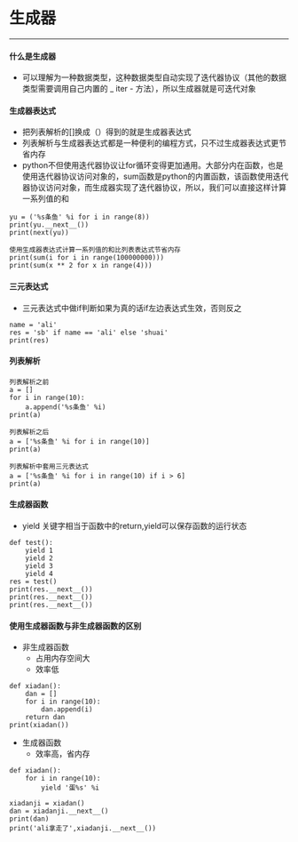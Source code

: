 ﻿# 生成器
---
#### 什么是生成器
-   可以理解为一种数据类型，这种数据类型自动实现了迭代器协议（其他的数据类型需要调用自己内置的 _ iter - 方法），所以生成器就是可迭代对象
#### 生成器表达式
-   把列表解析的[]换成（）得到的就是生成器表达式
-   列表解析与生成器表达式都是一种便利的编程方式，只不过生成器表达式更节省内存
-   python不但使用迭代器协议让for循环变得更加通用。大部分内在函数，也是使用迭代器协议访问对象的，sum函数是python的内置函数，该函数使用迭代器协议访问对象，而生成器实现了迭代器协议，所以，我们可以直接这样计算一系列值的和

```
yu = ('%s条鱼' %i for i in range(8))
print(yu.__next__())
print(next(yu))

使用生成器表达式计算一系列值的和比列表表达式节省内存
print(sum(i for i in range(100000000)))
print(sum(x ** 2 for x in range(4)))
```
#### 三元表达式
-   三元表达式中做if判断如果为真的话if左边表达式生效，否则反之
```
name = 'ali'
res = 'sb' if name == 'ali' else 'shuai'
print(res)
```
#### 列表解析
```
列表解析之前
a = []
for i in range(10):
    a.append('%s条鱼' %i)
print(a)

列表解析之后
a = ['%s条鱼' %i for i in range(10)]
print(a)

列表解析中套用三元表达式
a = ['%s条鱼' %i for i in range(10) if i > 6]
print(a)
```
#### 生成器函数
-   yield 关键字相当于函数中的return,yield可以保存函数的运行状态
```
def test():
    yield 1
    yield 2
    yield 3
    yield 4
res = test()
print(res.__next__())
print(res.__next__())
print(res.__next__())
```
#### 使用生成器函数与非生成器函数的区别
-   非生成器函数
    -   占用内存空间大
    -   效率低
```
def xiadan():
    dan = []
    for i in range(10):
        dan.append(i)
    return dan
print(xiadan())
```

-   生成器函数
    -   效率高，省内存
```
def xiadan():
    for i in range(10):
        yield '蛋%s' %i

xiadanji = xiadan()
dan = xiadanji.__next__()
print(dan)
print('ali拿走了',xiadanji.__next__())
```